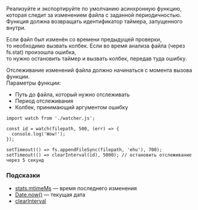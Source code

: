 Реализуйте и экспортируйте по умолчанию асинхронную функцию, \
которая следит за изменением файла с заданной периодичностью.\
Функция должна возвращать идентификатор таймера, запущенного внутри.

Если файл был изменён со времени предыдущей проверки, \
то необходимо вызвать колбек. Если во время анализа файла (через fs.stat) произошла ошибка, \
то нужно остановить таймер и вызвать колбек, передав туда ошибку.

Отслеживание изменений файла должно начинаться с момента вызова функции.\
Параметры функции:

- Путь до файла, который нужно отслеживать
- Период отслеживания
- Колбек, принимающий аргументом ошибку

```ecmascript 6
import watch from './watcher.js';

const id = watch(filepath, 500, (err) => {
  console.log('Wow!');
});

setTimeout(() => fs.appendFileSync(filepath, 'ehu'), 700);
setTimeout(() => clearInterval(id), 5000); // остановить отслеживание через 5 секунд
```

### Подсказки

- [stats.mtimeMs](https://nodejs.org/api/fs.html#fs_stats_mtimems) — время последнего изменения
- [Date.now()](https://developer.mozilla.org/en-US/docs/Web/JavaScript/Reference/Global_Objects/Date/now) — текущая дата
- [clearInterval](https://www.w3schools.com/jsref/met_win_clearinterval.asp)
